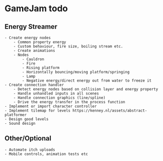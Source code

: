 # GameJam todo

## Energy Streamer
    
    - Create energy nodes
        - Common property energy
        - Custom behaviour, fire size, boiling stream etc.
        - Create animations
        - Nodes
            - Cauldron
            - Fire
            - Rising platform
            - Horizontally bouncing/moving platform/springing
            - Lamp
            - Negative energy/direct energy out from water to freeze it
    - Create connection handler
        - Detect energy nodes based on collision layer and energy property
        - Handle unhandled inputs in all scenes
        - Handle connection graphics (line/spline)
        - Drive the energy transfer in the process function
    - Implement or import character controller
    - Implement tilemap for levels https://kenney.nl/assets/abstract-platformer
    - Design good levels
    - Sound design

## Other/Optional

    - Automate itch uploads
    - Mobile controls, animation tests etc